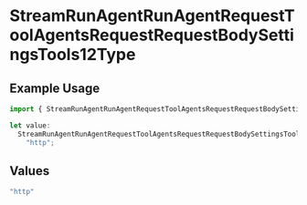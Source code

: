 # StreamRunAgentRunAgentRequestToolAgentsRequestRequestBodySettingsTools12Type

## Example Usage

```typescript
import { StreamRunAgentRunAgentRequestToolAgentsRequestRequestBodySettingsTools12Type } from "@orq-ai/node/models/operations";

let value:
  StreamRunAgentRunAgentRequestToolAgentsRequestRequestBodySettingsTools12Type =
    "http";
```

## Values

```typescript
"http"
```